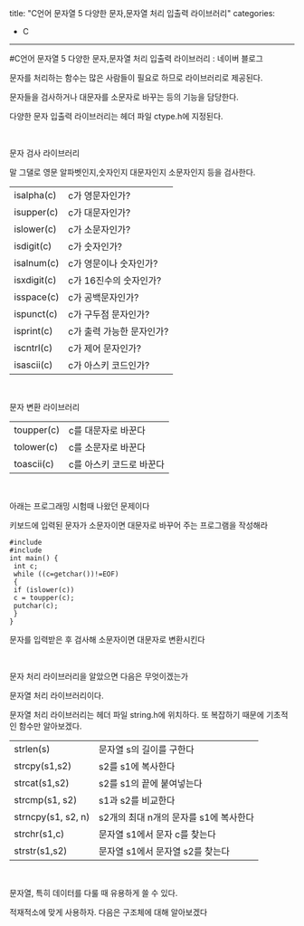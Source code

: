 title: "C언어 문자열 5 다양한 문자,문자열 처리 입출력 라이브러리"
categories:
 - C
---
#C언어 문자열 5 다양한 문자,문자열 처리 입출력 라이브러리 : 네이버 블로그







문자를 처리하는 함수는 많은 사람들이 필요로 하므로 라이브러리로 제공된다.

문자들을 검사하거나 대문자를 소문자로 바꾸는 등의 기능을 담당한다.

다양한 문자 입출력 라이브러리는 헤더 파일 ctype.h에 지정된다.

​

문자 검사 라이브러리

말 그댈로 영문 알파벳인지,숫자인지 대문자인지 소문자인지 등을 검사한다.




 





|  |  |
| --- | --- |
| isalpha(c) | c가 영문자인가? |
| isupper(c) | c가 대문자인가? |
| islower(c) | c가 소문자인가? |
| isdigit(c) | c가 숫자인가? |
| isalnum(c) | c가 영문이나 숫자인가? |
| isxdigit(c) | c가 16진수의 숫자인가? |
| isspace(c) | c가 공백문자인가? |
| ispunct(c) | c가 구두점 문자인가? |
| isprint(c) | c가 출력 가능한 문자인가? |
| iscntrl(c) | c가 제어 문자인가? |
| isascii(c) | c가 아스키 코드인가? |






 


​

문자 변환 라이브러리




 





|  |  |
| --- | --- |
| toupper(c) | c를 대문자로 바꾼다 |
| tolower(c) | c를 소문자로 바꾼다 |
| toascii(c) | c를 아스키 코드로 바꾼다 |






 


​

아래는 프로그래밍 시험때 나왔던 문제이다

키보드에 입력된 문자가 소문자이면 대문자로 바꾸어 주는 프로그램을 작성해라




 




```
#include
#include
int main() {
 int c;
 while ((c=getchar())!=EOF)
 {
 if (islower(c))
 c = toupper(c);
 putchar(c);
 }
}
```





 


문자를 입력받은 후 검사해 소문자이면 대문자로 변환시킨다

​

문자 처리 라이브러리을 알았으면 다음은 무엇이겠는가

문자열 처리 라이브러리이다.

문자열 처리 라이브러리는 헤더 파일 string.h에 위치하다. 또 복잡하기 때문에 기초적인 함수만 알아보겠다.




 





|  |  |
| --- | --- |
| strlen(s) | 문자열 s의 길이를 구한다 |
| strcpy(s1,s2) | s2를 s1에 복사한다 |
| strcat(s1,s2) | s2를 s1의 끝에 붙여넣는다 |
| strcmp(s1, s2) | s1과 s2를 비교한다 |
| strncpy(s1, s2, n) | s2개의 최대 n개의 문자를 s1에 복사한다 |
| strchr(s1,c) | 문자열 s1에서 문자 c를 찾는다 |
| strstr(s1,s2) | 문자열 s1에서 문자열 s2를 찾는다 |






 


​

문자열, 특히 데이터를 다룰 때 유용하게 쓸 수 있다.

적재적소에 맞게 사용하자. 다음은 구조체에 대해 알아보겠다